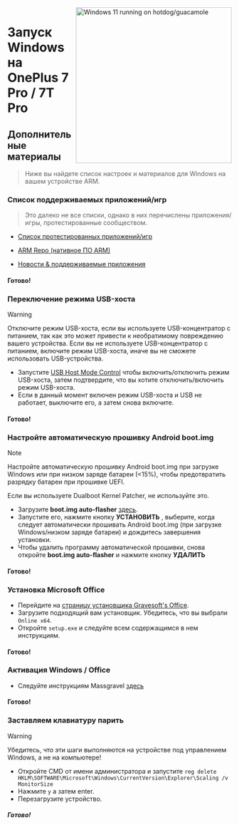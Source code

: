 <img align="right" src="https://github.com/n00b69/woa-op7/blob/main/op7.png" width="350" alt="Windows 11 running on hotdog/guacamole">

# Запуск Windows на OnePlus 7 Pro / 7T Pro

## Дополнительные материалы
> Ниже вы найдете список настроек и материалов для Windows на вашем устройстве ARM.


### Список поддерживаемых приложений/игр
> Это далеко не все списки, однако в них перечислены приложения/игры, протестированные сообществом.
- [Список протестированных приложений/игр](https://docs.google.com/spreadsheets/d/1XYuoySgYQE0HL573sA-0RGMX7I4lt5rWJuQ8Z8yRJNY/edit?usp=drivesdk)

- [ARM Repo (нативное ПО ARM)](https://armrepo.ver.lt/)

- [Новости & поддерживаемые приложения](https://windowsonarm.org/)

#### Готово!


### Переключение режима USB-хоста
> [!Warning]
> Отключите режим USB-хоста, если вы используете USB-концентратор с питанием, так как это может привести к необратимому повреждению вашего устройства. Если вы не используете USB-концентратор с питанием, включите режим USB-хоста, иначе вы не сможете использовать USB-устройства.

- Запустите [USB Host Mode Control](https://github.com/Misha803/My-Scripts/releases/tag/USB-Host-Mode-Control) чтобы включить/отключить режим USB-хоста, затем подтвердите, что вы хотите отключить/включить режим USB-хоста.
- Если в данный момент включен режим USB-хоста и USB не работает, выключите его, а затем снова включите.

#### Готово!


### Настройте автоматическую прошивку Android boot.img
> [!NOTE]
> Настройте автоматическую прошивку Android boot.img при загрузке Windows или при низком заряде батареи (<15%), чтобы предотвратить разрядку батареи при прошивке UEFI.
>
> Если вы используете Dualboot Kernel Patcher, не используйте это.

- Загрузите **boot.img auto-flasher** [здесь](https://github.com/Misha803/My-Scripts/releases/tag/boot.img-Auto-Flasher).
- Запустите его, нажмите кнопку **УСТАНОВИТЬ** , выберите, когда следует автоматически прошивать Android boot.img (при загрузке Windows/низком заряде батареи) и дождитесь завершения установки.
- Чтобы удалить программу автоматической прошивки, снова откройте **boot.img auto-flasher** и нажмите кнопку **УДАЛИТЬ** 

#### Готово! 


### Установка Microsoft Office
- Перейдите на [страницу установщика Gravesoft's Office](https://gravesoft.dev/office_c2r_links).
- Загрузите подходящий вам установщик. Убедитесь, что вы выбрали `Online x64`.
- Откройте `setup.exe` и следуйте всем содержащимся в нем инструкциям.

#### Готово!


### Активация Windows / Office
- Следуйте инструкциям Massgravel [здесь](https://github.com/massgravel/Microsoft-Activation-Scripts)

#### Готово!


### Заставляем клавиатуру парить
> [!WARNING]  
> Убедитесь, что эти шаги выполняются на устройстве под управлением Windows, а не на компьютере!

- Откройте CMD от имени администратора и запустите ```reg delete HKLM\SOFTWARE\Microsoft\Windows\CurrentVersion\Explorer\Scaling /v MonitorSize```
- Нажмите `y` а затем enter.
- Перезагрузите устройство.

##### Готово!



















